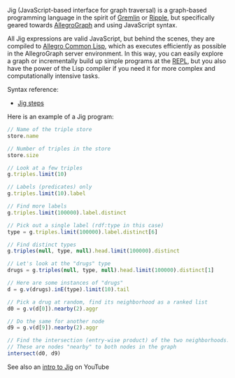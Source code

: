 Jig (JavaScript-based interface for graph traversal) is a graph-based programming language in the spirit of [Gremlin](https://github.com/tinkerpop/gremlin/wiki) or [Ripple](https://github.com/joshsh/ripple/wiki), but specifically geared towards [AllegroGraph](http://www.franz.com/agraph/allegrograph/) and using JavaScript syntax.

All Jig expressions are valid JavaScript, but behind the scenes, they are compiled to [Allegro Common Lisp](http://www.franz.com/products/allegrocl/), which as executes efficiently as possible in the AllegroGraph server environment.  In this way, you can easily explore a graph or incrementally build up simple programs at the [REPL](http://en.wikipedia.org/wiki/Read%E2%80%93eval%E2%80%93print_loop), but you also have the power of the Lisp compiler if you need it for more complex and computationally intensive tasks.

Syntax reference:
* [Jig steps](https://github.com/joshsh/jig/wiki/Jig-steps)

Here is an example of a Jig program:

```javascript
// Name of the triple store
store.name

// Number of triples in the store
store.size

// Look at a few triples
g.triples.limit(10)

// Labels (predicates) only
g.triples.limit(10).label

// Find more labels
g.triples.limit(100000).label.distinct

// Pick out a single label (rdf:type in this case)
type = g.triples.limit(100000).label.distinct[6]

// Find distinct types
g.triples(null, type, null).head.limit(100000).distinct

// Let's look at the "drugs" type
drugs = g.triples(null, type, null).head.limit(100000).distinct[1]

// Here are some instances of "drugs"
d = g.v(drugs).inE(type).limit(10).tail

// Pick a drug at random, find its neighborhood as a ranked list
d0 = g.v(d[0]).nearby(2).aggr

// Do the same for another node
d9 = g.v(d[9]).nearby(2).aggr

// Find the intersection (entry-wise product) of the two neighborhoods.
// These are nodes "nearby" to both nodes in the graph
intersect(d0, d9)
```

See also an [intro to Jig](http://www.youtube.com/watch?v=QFaH6IvbPiw&feature=related) on YouTube
